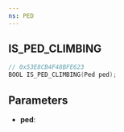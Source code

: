 ```yaml
---
ns: PED
---
```

## IS_PED_CLIMBING

```c
// 0x53E8CB4F48BFE623
BOOL IS_PED_CLIMBING(Ped ped);
```

## Parameters
* **ped**:
